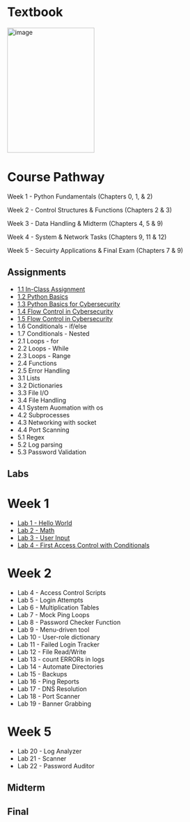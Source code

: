 # Textbook

[<img width="200" height="287" alt="image" src="https://profgentry.github.io/ecpi/Python/jlbd4iyp.png" />](https://automatetheboringstuff.com/#toc)

# Course Pathway
Week 1 - Python Fundamentals (Chapters 0, 1, & 2)

Week 2 - Control Structures & Functions (Chapters 2 & 3)

Week 3 - Data Handling & Midterm (Chapters 4, 5 & 9)

Week 4 - System & Network Tasks (Chapters 9, 11 & 12)

Week 5 - Secuirty Applications & Final Exam (Chapters 7 & 9)

## Assignments
- [1.1 In-Class Assignment](Week1-AS.md)
- [1.2 Python Basics](1-1.md)
- [1.3 Python Basics for Cybersecurity](1-3.md)
- [1.4 Flow Control in Cybersecurity](1-4.md)
- [1.5 Flow Control in Cybersecurity](1-5.md)
- 1.6 Conditionals - if/else
- 1.7 Conditionals - Nested
- 2.1 Loops - for
- 2.2 Loops - While
- 2.3 Loops - Range
- 2.4 Functions
- 2.5 Error Handling
- 3.1 Lists
- 3.2 Dictionaries
- 3.3 File I/O
- 3.4 File Handling
- 4.1 System Auomation with os
- 4.2 Subprocesses
- 4.3 Networking with socket
- 4.4 Port Scanning
- 5.1 Regex
- 5.2 Log parsing
- 5.3 Password Validation

## Labs
# Week 1
- [Lab 1 - Hello World](W1-Labs.md)
- [Lab 2 - Math](W1-Labs.md)
- [Lab 3 - User Input](W1-Labs.md)
- [Lab 4 - First Access Control with Conditionals](W1-Labs.md)
# Week 2
- Lab 4 - Access Control Scripts
- Lab 5 - Login Attempts
- Lab 6 - Multiplication Tables
- Lab 7 - Mock Ping Loops
- Lab 8 - Password Checker Function
- Lab 9 - Menu-driven tool
- Lab 10 - User-role dictionary
- Lab 11 - Failed Login Tracker
- Lab 12 - File Read/Write
- Lab 13 - count ERRORs in logs
- Lab 14 - Automate Directories
- Lab 15 - Backups
- Lab 16 - Ping Reports
- Lab 17 - DNS Resolution
- Lab 18 - Port Scanner
- Lab 19 - Banner Grabbing
# Week 5
- Lab 20 - Log Analyzer
- Lab 21 - Scanner
- Lab 22 - Password Auditor

## Midterm
## Final
